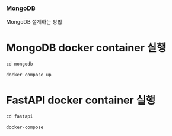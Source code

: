 ### MongoDB

MongoDB 설계하는 방법

# MongoDB docker container 실행
```python
cd mongodb

docker compose up
```

# FastAPI docker container 실행
```python
cd fastapi

docker-compose
```

